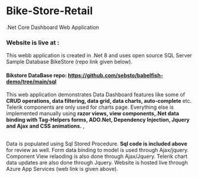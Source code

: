 # Bike-Store-Retail
.Net Core Dashboard Web Application
### Website is live at :
This webb application is created in .Net 8 and uses open source SQL Server Sample Database BikeStore (repo link given below).<br />  

#### Bikstore DataBase repo: https://github.com/sebsto/babelfish-demo/tree/main/sql

This web application demonstrates Data Dashboard features like some of <b> CRUD operations, data filtering, data grid, data charts, auto-complete </b> etc. Telerik components are only used for charts page. Everything else is implemented manually using <b> razor views, view components,.Net data binding with Tag-Helpers forms, ADO.Net, Dependency Injection, Jquery and Ajax and CSS animations.</b> ,<br /><br /> 

Data is populated using Sql Stored Procedure. <b>Sql code is included above</b> for review as well. Form data binding to model is used through Ajax/jquery. Component View relaoding is also done through Ajax/Jquery. Telerik chart data updates are also done through Jquery. Website is hosted live through Azure App Services (web link is given above).


